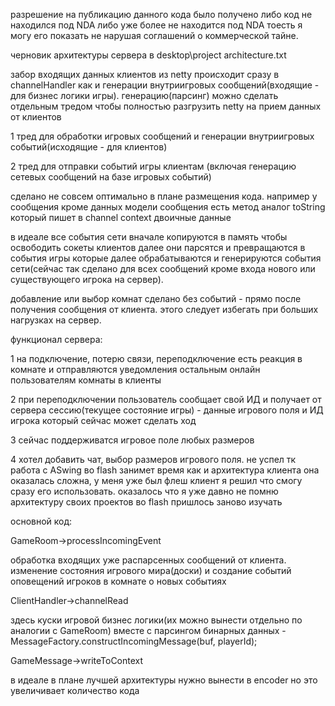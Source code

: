 разрешение на публикацию данного кода было получено либо код не находился под NDA либо уже более не находится под NDA тоесть я могу его показать не нарушая соглашений о коммерческой тайне.

черновик архитектуры сервера в desktop\project architecture.txt

забор входящих данных клиентов из netty происходит сразу в channelHandler как и генерации внутриигровых сообщений(входящие - для бизнес логики игры). генерацию(парсинг) можно сделать отдельным тредом чтобы полностью разгрузить netty на прием данных от клиентов

1 тред для обработки игровых сообщений и генерации внутриигровых событий(исходящие - для клиентов)

2 тред для отправки событий игры клиентам (включая генерацию сетевых сообщений на базе игровых событий)

сделано не совсем оптимально в плане размещения кода. например у сообщения кроме данных модели сообщения есть метод аналог toString который пишет в channel context двоичные данные

в идеале все события сети вначале копируются в память чтобы освободить сокеты клиентов далее они парсятся и превращаются в события игры которые далее обрабатываются и генерируются события сети(сейчас так сделано для всех сообщений кроме входа нового или существующего игрока на сервер).

добавление или выбор комнат сделано без событий - прямо после получения сообщения от клиента. этого следует избегать при больших нагрузках на сервер.

функционал сервера:

1 на подключение, потерю связи, переподключение есть реакция в комнате и отправляются уведомления остальным онлайн пользователям комнаты в клиенты

2 при переподключении пользователь сообщает свой ИД и получает от сервера сессию(текущее состояние игры) - данные игрового поля и ИД игрока который сейчас может сделать ход

3 сейчас поддерживатся игровое поле любых размеров

4 хотел добавить чат, выбор размеров игрового поля. не успел тк работа с ASwing во flash занимет время как и архитектура клиента она оказалась сложна, у меня уже был флеш клиент я решил что смогу сразу его использовать. оказалось что я уже давно не помню архитектуру своих проектов во flash пришлось заново изучать

основной код:

GameRoom->processIncomingEvent

обработка входящих уже распарсенных сообщений от клиента. изменение состояния игрового мира(доски) и создание событий оповещений игроков в комнате о новых событиях

ClientHandler->channelRead

здесь куски игровой бизнес логики(их можно вынести отдельно по аналогии с GameRoom) вместе с парсингом бинарных данных - MessageFactory.constructIncomingMessage(buf, playerId);

GameMessage->writeToContext

в идеале в плане лучшей архитектуры нужно вынести в encoder но это увеличивает количество кода




